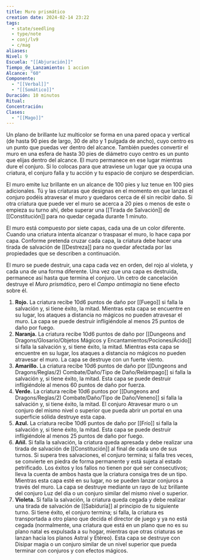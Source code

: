 ```yaml
---
title: Muro prismático
creation date: 2024-02-14 23:22
tags:
  - state/seedling
  - type/note
  - conj/lv9
  - c/mag
aliases: 
Nivel: 9
Escuela: "[[Abjuración]]"
Tiempo_de_Lanzamiento: 1 accion
Alcance: "60"
Componente:
  - "[[Verbal]]"
  - "[[Somático]]"
Duración: 10 minutos
Ritual: 
Concentración: 
Clases:
  - "[[Mago]]"
---
```

Un plano de brillante luz multicolor se forma en una pared opaca y vertical (de hasta 90 pies de largo, 30 de alto y 1 pulgada de ancho), cuyo centro es un punto que puedas ver dentro del alcance. También puedes convertir el muro en una esfera de hasta 30 pies de diámetro cuyo centro es un punto que elijas dentro del alcance. El muro permanece en ese lugar mientras dure el conjuro. Si lo colocas para que atraviese un lugar que ya ocupa una criatura, el conjuro falla y tu acción y tu espacio de conjuro se desperdician.

El muro emite luz brillante en un alcance de 100 pies y luz tenue en 100 pies adicionales. Tú y las criaturas que designas en el momento en que lanzas el conjuro podéis atravesar el muro y quedaros cerca de él sin recibir daño. Si otra criatura que puede ver el muro se acerca a 20 pies o menos de este o empieza su turno ahí, debe superar una [[Tirada de Salvación]] de [[Constitución]] para no quedar cegada durante 1 minuto.

El muro está compuesto por siete capas, cada una de un color diferente. Cuando una criatura intenta alcanzar o traspasar el muro, lo hace capa por capa. Conforme pretenda cruzar cada capa, la criatura debe hacer una tirada de salvación de [[Destreza]] para no quedar afectada por las propiedades que se describen a continuación.

El muro se puede destruir, una capa cada vez en orden, del rojo al violeta, y cada una de una forma diferente. Una vez que una capa es destruida, permanece así hasta que termina el conjuro. Un cetro de cancelación destruye el _Muro prismático_, pero el _Campo antimagia_ no tiene efecto sobre él.

1. **Rojo.** La criatura recibe 10d6 puntos de daño por [[Fuego]] si falla la salvación y, si tiene éxito, la mitad. Mientras esta capa se encuentre en su lugar, los ataques a distancia no mágicos no pueden atravesar el muro. La capa se puede destruir infligiéndole al menos 25 puntos de daño por fuego.
2. **Naranja.** La criatura recibe 10d6 puntos de daño por [[Dungeons and Dragons/Glosario/Objetos Mágicos y Encantamientos/Pociones/Ácido]] si falla la salvación y, si tiene éxito, la mitad. Mientras esta capa se encuentre en su lugar, los ataques a distancia no mágicos no pueden atravesar el muro. La capa se destruye con un fuerte viento.
3. **Amarillo.** La criatura recibe 10d6 puntos de daño por [[Dungeons and Dragons/Reglas/2) Combate/Daño/Tipo de Daño/Relámpago]] si falla la salvación y, si tiene éxito, la mitad. Esta capa se puede destruir infligiéndole al menos 60 puntos de daño por fuerza.
4. **Verde.** La criatura recibe 10d6 puntos por [[Dungeons and Dragons/Reglas/2) Combate/Daño/Tipo de Daño/Veneno]] si falla la salvación y, si tiene éxito, la mitad. El conjuro Atravesar muro o un conjuro del mismo nivel o superior que pueda abrir un portal en una superficie sólida destruye esta capa.
5. **Azul.** La criatura recibe 10d6 puntos de daño por [[Frío]] si falla la salvación y, si tiene éxito, la mitad. Esta capa se puede destruir infligiéndole al menos 25 puntos de daño por fuego.
6. **Añil.** Si falla la salvación, la criatura queda apresada y debe realizar una tirada de salvación de [[Constitución]] al final de cada uno de sus turnos. Si supera tres salvaciones, el conjuro termina; si falla tres veces, se convierte en piedra de forma permanente y está sujeta al estado petrificado. Los éxitos y los fallos no tienen por qué ser consecutivos; lleva la cuenta de ambos hasta que la criatura consiga tres de un tipo. Mientras esta capa esté en su lugar, no se pueden lanzar conjuros a través del muro. La capa se destruye mediante un rayo de luz brillante del conjuro Luz del día o un conjuro similar del mismo nivel o superior.
7. **Violeta.** Si falla la salvación, la criatura queda cegada y debe realizar una tirada de salvación de [[Sabiduría]] al principio de tu siguiente turno. Si tiene éxito, el conjuro termina; si falla, la criatura es transportada a otro plano que decida el director de juego y ya no está cegada (normalmente, una criatura que está en un plano que no es su plano natal es expulsada a su hogar, mientras que otras criaturas se lanzan hacia los planos Astral y Etéreo). Esta capa se destruye con Disipar magia o un conjuro similar de un nivel superior que pueda terminar con conjuros y con efectos mágicos.